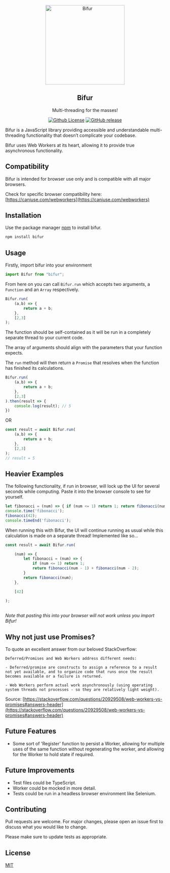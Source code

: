 <p align="center">
  <img alt="Bifur" src="http://tolkiengateway.net/w/images/thumb/4/41/Andy_Smith_-_Bifur.jpg/250px-Andy_Smith_-_Bifur.jpg" width="250">
</p>

<h2 align="center">Bifur</h2>

<p align="center">
  Multi-threading for the masses!
</p>

<p align="center">
    <a href="https://github.com/WillNewmarch/bifur/blob/master/LICENSE"><img alt="Github License" src="https://img.shields.io/github/license/WillNewmarch/bifur.svg"></a>
    <a href="https://GitHub.com/WillNewmarch/bifur/releases/"><img alt="GitHub release" src="https://img.shields.io/github/release/WillNewmarch/bifur.svg"></a>
</p>

Bifur is a JavaScript library providing accessible and understandable multi-threading functionality that doesn’t complicate your codebase.

Bifur uses Web Workers at its heart, allowing it to provide true asynchronous functionality.

## Compatibility

Bifur is intended for browser use only and is compatible with all major browsers.

Check for specific browser compatibility here:
[https://caniuse.com/webworkers](https://caniuse.com/webworkers)

## Installation

Use the package manager [npm](https://www.npmjs.com/) to install bifur.

```bash
npm install bifur
```

## Usage

Firstly, import bifur into your environment

```javascript
import Bifur from "bifur";
```

From here on you can call `Bifur.run` which accepts two arguments, a `Function` and an `Array` respectively.

```javascript
Bifur.run(
    (a,b) => {
        return a + b;
    },
    [2,3]
);
```

The function should be self-contained as it will be run in a completely separate thread to your current code.

The array of arguments should align with the parameters that your function expects.

The `run` method will then return a `Promise` that resolves when the function has finished its calculations.

```javascript
Bifur.run(
    (a,b) => {
        return a + b;
    },
    [2,3]
).then(result => {
    console.log(result); // 5
})
```

OR

```javascript
const result = await Bifur.run(
    (a,b) => {
        return a + b;
    },
    [2,3]
);
// result = 5
```

## Heavier Examples

The following functionality, if run in browser, will lock up the UI for several seconds while computing. Paste it into the browser console to see for yourself.

```javascript
let fibonacci = (num) => { if (num <= 1) return 1; return fibonacci(num - 1) + fibonacci(num - 2); }
console.time('fibonacci');
fibonacci(42);
console.timeEnd('fibonacci');
```

When running this with Bifur, the UI will continue running as usual while this calculation is made on a separate thread! Implemented like so...

```javascript
const result = await Bifur.run(

    (num) => {
        let fibonacci = (num) => {
            if (num <= 1) return 1;
            return fibonacci(num - 1) + fibonacci(num - 2);
        }
        return fibonacci(num);
    },

    [42]
    
);
 
```
_Note that pasting this into your browser will not work unless you import Bifur!_

## Why not just use Promises?

To quote an excellent answer from our beloved StackOverflow:

```
Deferred/Promises and Web Workers address different needs:

- Deferred/promise are constructs to assign a reference to a result not yet available, and to organize code that runs once the result becomes available or a failure is returned.

- Web Workers perform actual work asynchronously (using operating system threads not processes - so they are relatively light weight).
```
Source: [https://stackoverflow.com/questions/20929508/web-workers-vs-promises#answers-header](https://stackoverflow.com/questions/20929508/web-workers-vs-promises#answers-header)

## Future Features
- Some sort of 'Register' function to persist a Worker, allowing for multiple uses of the same function without regenerating the worker, and allowing for the Worker to hold state if required.

## Future Improvements
- Test files could be TypeScript.
- Worker could be mocked in more detail.
- Tests could be run in a headless browser environment like Selenium.

## Contributing
Pull requests are welcome. For major changes, please open an issue first to discuss what you would like to change.

Please make sure to update tests as appropriate.

## License
[MIT](https://choosealicense.com/licenses/mit/)